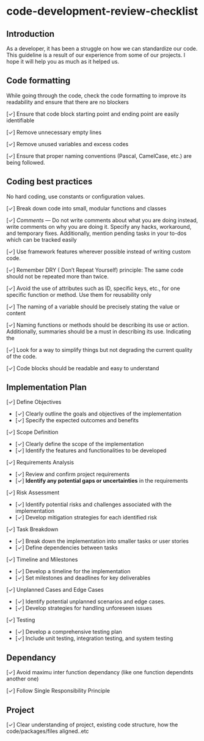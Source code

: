 # code-development-review-checklist
## Introduction
As a developer, it has been a struggle on how we can standardize our code.
This guideline is a result of our experience from some of our projects. I hope it will help you as much as it helped us.

## Code formatting
While going through the code, check the code formatting to improve its readability and ensure that there are no blockers

[&check;] Ensure that code block starting point and ending point are easily identifiable

[&check;] Remove unnecessary empty lines

[&check;] Remove unused variables and excess codes

[&check;] Ensure that proper naming conventions (Pascal, CamelCase, etc.) are being followed.



## Coding best practices
No hard coding, use constants or configuration values.

[&check;] Break down code into small, modular functions and classes

[&check;] *Comments* — Do not write comments about what you are doing instead, write comments on why you are doing it. Specify any hacks, workaround, and temporary fixes. Additionally, mention pending tasks in your to-dos which can be tracked easily

[&check;] Use framework features wherever possible instead of writing custom code.

[&check;] Remember DRY ( Don’t Repeat Yourself) principle: The same code should not be repeated more than twice.

[&check;] Avoid the use of attributes such as ID, specific keys, etc., for one specific function or method. Use them for reusability only

[&check;] The naming of a variable should be precisely stating the value or content

[&check;] Naming functions or methods should be describing its use or action. Additionally, summaries should be a must in describing its use. Indicating the 

[&check;] Look for a way to simplify things but not degrading the current quality of the code.

[&check;] Code blocks should be readable and easy to understand

## Implementation Plan

[&check;] Define Objectives

  - [&check;]  Clearly outline the goals and objectives of the implementation
  - [&check;] Specify the expected outcomes and benefits

[&check;] Scope Definition

  - [&check;] Clearly define the scope of the implementation
  - [&check;] Identify the features and functionalities to be developed

[&check;] Requirements Analysis
  
  - [&check;] Review and confirm project requirements
  - [&check;] **Identify any potential gaps or uncertainties** in the requirements

[&check;] Risk Assessment

  - [&check;] Identify potential risks and challenges associated with the implementation
  - [&check;] Develop mitigation strategies for each identified risk

[&check;] Task Breakdown
  
  - [&check;] Break down the implementation into smaller tasks or user stories
  - [&check;] Define dependencies between tasks

[&check;] Timeline and Milestones

  - [&check;] Develop a timeline for the implementation
  - [&check;] Set milestones and deadlines for key deliverables

[&check;] Unplanned Cases and Edge Cases

  - [&check;] Identify potential unplanned scenarios and edge cases.
  - [&check;] Develop strategies for handling unforeseen issues

[&check;] Testing

  - [&check;] Develop a comprehensive testing plan
  - [&check;] Include unit testing, integration testing, and system testing


## Dependancy

[&check;] Avoid maximu inter function dependancy (like one function dependnts another one)

[&check;] Follow Single Responsibility Principle

## Project

[&check;] Clear understanding of project, existing code structure, how the code/packages/files aligned..etc

